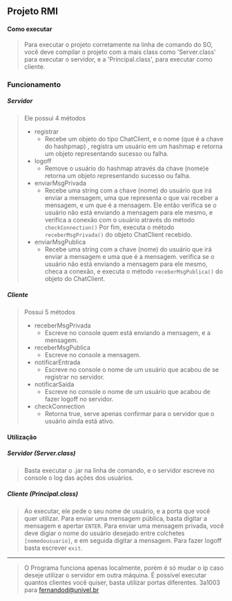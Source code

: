 Projeto RMI
---
#### Como executar
> Para executar o projeto corretamente na linha de comando do SO,
> você deve compilar o projeto com a mais class como 'Server.class'
> para executar o servidor, e a 'Principal.class', para executar como cliente.

### Funcionamento
##### Servidor
> Ele possui 4 métodos
> * registrar
>   * Recebe um objeto do tipo ChatClient, e o nome (que é a chave do hashpmap) ,
> registra um usuário em um hashmap e retorna um objeto representando sucesso ou falha.
> * logoff
>   * Remove o usuário do hashmap através da chave (nome)e retorna um objeto representando sucesso ou falha.
> * enviarMsgPrivada
>   * Recebe uma string com a chave (nome) do usuário que irá enviar a mensagem, uma que representa o que vai
> receber a mensagem, e um que é a mensagem. Ele então verifica se o usuário não está 
> enviando a mensagem para ele mesmo, e verifica a conexão com o usuário através do método `checkConnection()`
> Por fim, executa o método `receberMsgPrivada()` do objeto ChatClient recebido.
> * enviarMsgPublica
>   * Recebe uma string com a chave (nome) do usuário que irá enviar a mensagem e uma que é a mensagem.
> verifica se o usuário não está enviando a mensagem para ele mesmo, checa a conexão, e executa o método
> `receberMsgPublica()` do objeto do ChatClient.

##### Cliente
> Possui 5 métodos
> * receberMsgPrivada
>   * Escreve no console quem está enviando a mensagem, e a mensagem.
> * receberMsgPublica
>   * Escreve no console a mensagem.
> * notificarEntrada
>   * Escreve no console o nome de um usuário que acabou de se registrar no servidor.
> * notificarSaida
>   * Escreve no console o nome de um usuário que acabou de fazer logoff no servidor.
> * checkConnection
>   * Retorna true, serve apenas confirmar para o servidor que o usuário ainda está ativo.

#### Utilização
##### Servidor (Server.class)
> Basta executar o .jar na linha de comando, e o servidor
> escreve no console o log das ações dos usuários.

##### Cliente (Principal.class)
> Ao executar, ele pede o seu nome de usuário, e a porta que você quer utilizar.
> Para enviar uma mensagem pública, basta digitar a mensagem e apertar `ENTER`.
> Para enviar uma mensagem privada, você deve digiar o nome do usuário desejado entre colchetes `[nomedousuario]`, e 
> em seguida digitar a mensagem.
> Para fazer logoff basta escrever `exit`.

----
> O Programa funciona apenas localmente, porém é só mudar o ip caso deseje utilizar o servidor em outra máquina.
> É possível executar quantos clientes você quiser, basta utilizar portas diferentes.
> 3a1003 para fernandod@univel.br
